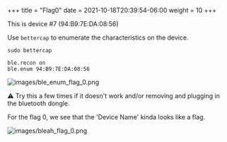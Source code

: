 +++
title = "Flag0"
date = 2021-10-18T20:39:54-06:00
weight = 10
+++

This is device #7 (94:B9:7E:DA:08:56)


Use `bettercap` to enumerate the characteristics on the device.

```
sudo bettercap
```
```
ble.recon on
ble.enum 94:B9:7E:DA:08:56
```

![images/ble_enum_flag_0.png](/static/ble_enum_flag_0.png)

⚠️ Try this a few times if it doesn't work and/or removing and plugging in the bluetooth dongle.

For the flag 0, we see that the 'Device Name' kinda looks like a flag.

![images/bleah_flag_0.png](/static/bleah_flag_0.png)
